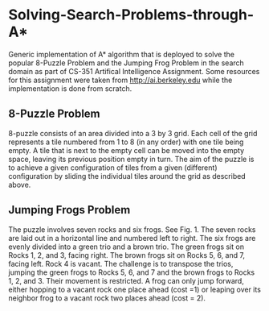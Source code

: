 # Solving-Search-Problems-through-A*

Generic implementation of A* algorithm that is deployed to solve the popular 8-Puzzle Problem and the Jumping Frog Problem in the search domain as part of CS-351 Artifical Intelligence Assignment. Some resources for this assignment were taken from  http://ai.berkeley.edu while the implementation is done from scratch. 

## 8-Puzzle Problem

8-puzzle consists of an area divided into a 3 by 3 grid. Each cell of the grid represents a tile numbered from 1 to 8 (in any order) with one tile being empty. A tile that is next to the empty cell can be moved into the empty space, leaving its previous position empty in turn. The aim of the puzzle is to achieve a given configuration of tiles from a given (different) configuration by sliding the individual tiles around the grid as described above. 

## Jumping Frogs Problem

The puzzle involves seven rocks and six frogs. See Fig. 1. The seven rocks are laid out in a horizontal line and numbered left to right. The six frogs are evenly divided into a green trio and a brown trio. The green frogs sit on Rocks 1, 2, and 3, facing right. The brown frogs sit on Rocks 5, 6, and 7, facing left. Rock 4 is vacant. The challenge is to transpose the trios, jumping the green frogs to Rocks 5, 6, and 7 and the brown frogs to Rocks 1, 2, and 3. Their movement is restricted. A frog can only jump forward, either hopping to a vacant rock one place ahead (cost =1) or leaping over its neighbor frog to a vacant rock two places ahead (cost = 2).
